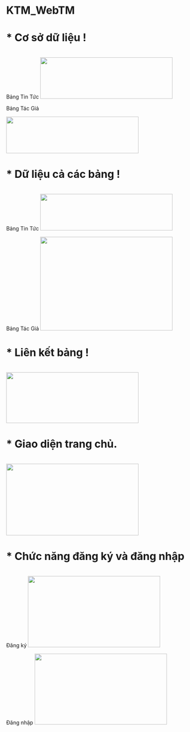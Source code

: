 # KTM_WebTM
<h1> * Cơ sở dữ liệu ! </h1> </br>
Bảng Tin Tức
<img src="https://scontent.fdad2-1.fna.fbcdn.net/v/t1.15752-9/80843470_1050336225310577_10048106053763072_n.png?_nc_cat=109&amp;_nc_eui2=AeHbE-XX8Mnli3FvtZQLoHa136YPvT9Pq-D2pUvporplTZB7p0oFzc8pB1s3QaRqC9uUnAV1EwnnPmNd_1rKuKCJ6v5uQ9OcaVRJinpOPmFaCw&amp;_nc_oc=AQkTgdphk4vwK9EvjHNvHMiXKx7lL_ZF5U9ecjLDpRj9TVOa3oowPyt6wv6m7x0BuDGu-4gy-obfOo6SPBo3--JO&amp;_nc_ht=scontent.fdad2-1.fna&amp;oh=60d880530530bfbbc60a9ae776c13840&amp;oe=5E6696DC" alt="" class="img" style="width: 354px; height: 111px;">


Bảng Tác Giả

<img src="https://scontent.fdad1-1.fna.fbcdn.net/v/t1.15752-9/78139179_592416037968251_8296187734083502080_n.png?_nc_cat=103&amp;_nc_eui2=AeGUyo-4jICFyUK3LHlWUJ4i3vBrjbylKWWhftvfD0YXANBxb2XaK6vzGKdIg370LjSz5Beez_Igj4sHaXjKp5doLIYi263Zil7_SlUcIdKBzg&amp;_nc_oc=AQk4lvxa4UVO6nHzpr5ZUixQ5ieOYNyYQl9xqMZtuEoObhKGuuUdUQ8UFgob6eGrOwfnPPxlQUiPybX-JLas5UrR&amp;_nc_ht=scontent.fdad1-1.fna&amp;oh=1c95747ef6e5a061837d5bd302e13b69&amp;oe=5E76E13E" alt="" class="img" style="width: 354px; height: 98px;">

<h1> * Dữ liệu cả các bảng ! </h1> </br>
Bảng Tin Tức
<img src="https://scontent.fdad1-1.fna.fbcdn.net/v/t1.15752-9/79987328_2851749321544334_5310449314558902272_n.png?_nc_cat=103&amp;_nc_eui2=AeHudnREECZMQqryw4LNWHJ352Dcz8c8z4fLOkp0QsvxE7dhQFE-krVQH6Sj8S-ZUcRA0oGYHZ-ec1QzuJ8Pu9fku2Yb3dclgUOVGxFxdfKZLg&amp;_nc_oc=AQmvhGS9SdN5apNZYYis7cfNaXL2VFIrbsAjBijHkWLe1ePFIdMPguZmfY7ZmntjwC-rISHLIHwzJRTD3Ks9JI16&amp;_nc_ht=scontent.fdad1-1.fna&amp;oh=37f8cdc115a267d7531140a2e10a866b&amp;oe=5E7A6430" alt="" class="img" style="width: 354px; height: 98px;">

Bảng Tác Giả
<img src="https://scontent.fdad1-1.fna.fbcdn.net/v/t1.15752-9/79378817_445555122784275_8801216076378537984_n.png?_nc_cat=103&amp;_nc_eui2=AeHRs24a_ulD9QygBp7rSDzZKeMVuJfHrz4nhdM1AVzGgfAWFUZYf0F632eQn9VMo7G85Lc8gxseL71TZX1DPU6U0ifM7L89ttoO34zFSnd4NQ&amp;_nc_oc=AQmDTqBx6lJO_Ej0MmjBGkzSkB7ImyatqL8TdqMhs49cRmm4Wvs7qxjunv8qx4b-B8eiVo0XZYsB17YyzsG3CJsE&amp;_nc_ht=scontent.fdad1-1.fna&amp;oh=540937edcdbade7935a7e40e02eff913&amp;oe=5E6B0870" alt="" class="img" style="width: 354px; height: 251px;">

<h1> * Liên kết bảng ! </h1> </br>
<img src="https://scontent.fdad1-1.fna.fbcdn.net/v/t1.15752-9/79196385_758685684624304_8578445266720391168_n.png?_nc_cat=106&amp;_nc_eui2=AeEcAN4kybihgJH_3KcUdcsucEbMIFOzljF2xLzwUhRQfzT1xeVBS2PMruu1BQrmB8GwYHnm4UohxhkxrwaQ0QOc81aNz2VknD_qH1cQOD2m7g&amp;_nc_oc=AQnBWQj8D-f_XkZzMertsAeiGyybXK6SlgROMfm5umrLbGL8TrAsdExry0orF1z5-fcXGekmHWixxvJJ9gGYrbht&amp;_nc_ht=scontent.fdad1-1.fna&amp;oh=824dfbc495d6ab202ebaf9b70416ea1c&amp;oe=5EB0DA9C" alt="" class="img" style="width: 354px; height: 136px;">

<h1> * Giao diện trang chủ. </h1> </br>
<img src="https://scontent.fdad2-1.fna.fbcdn.net/v/t1.15752-9/79681559_597552604352960_7374741709483147264_n.png?_nc_cat=110&amp;_nc_eui2=AeFgAjZ9D-BpmQwFT6cr0x7IZTOEPtHORaRAsAwwJ_oB1xXIxS2uJg4LTwou9-ryfGPy8Y8UJJOhQLDp9DBKjqmWLR9Y-wHTcdyQly29qbVKsw&amp;_nc_oc=AQk5EFtrQNEMgYd4fIHnkwePJGd_KmlnjIi9Hs4YNd6UrdKyb8RTLNjQ_vkLHR4eBLp6753dWeMSTqv0s8tj_NkW&amp;_nc_ht=scontent.fdad2-1.fna&amp;oh=c8e2d11f4555ca9fd04f33d4305639dc&amp;oe=5E68415A" alt="" class="img" style="width: 354px; height: 192px;">

<h1> * Chức năng đăng ký và đăng nhập</h1> </br>
Đăng ký
<img src="https://scontent.fdad1-1.fna.fbcdn.net/v/t1.15752-9/79278356_866108007140120_4203728382313103360_n.png?_nc_cat=100&amp;_nc_eui2=AeGjNNzQt28iWwugEoWl2MrGa0HTsLDRYG2ryihr_QWV8ciKT9DFGjgkruuJ94K2dO1isp8-dxUQQDYFkiiUe7A1YUFOioKxfZz98CVvNcyfkg&amp;_nc_oc=AQnQ0cd-X2EPkZwiKiA-1Wwf1KP_4G9m0H29OWxE9TiGrWcW3CmPZIXHBfbekL0M6hzOhihDW35PvoUppLCQy970&amp;_nc_ht=scontent.fdad1-1.fna&amp;oh=67b1341b6b14e7f8cfca36a223579291&amp;oe=5E73E2C7" alt="" class="img" style="width: 354px; height: 191px;">

Đăng nhập
<img src="https://scontent.fdad1-1.fna.fbcdn.net/v/t1.15752-9/79678445_2403968433265958_6177927679220645888_n.png?_nc_cat=103&amp;_nc_eui2=AeG6TYTEWvsB3sKe9p3zO48obVlTffG_zw7-Xk59jK5wFmuRjbhn3FLTVEg1a1V2qQgyOUTniq1VUtrrB3li0HJBnYNlkUn6N_tC9VnjdhDDOQ&amp;_nc_oc=AQmIvulebxYyJqJ_H26wiNY6u10gqtDg9YLx1sdAgR_xMM4tqGrDVblc48C3y50RQxLSd99982ZytVEp6dR1TayG&amp;_nc_ht=scontent.fdad1-1.fna&amp;oh=1f4e9531fa753c9a94fd9fb0615c02fc&amp;oe=5E7DBB55" alt="" class="img" style="width: 354px; height: 190px;">

